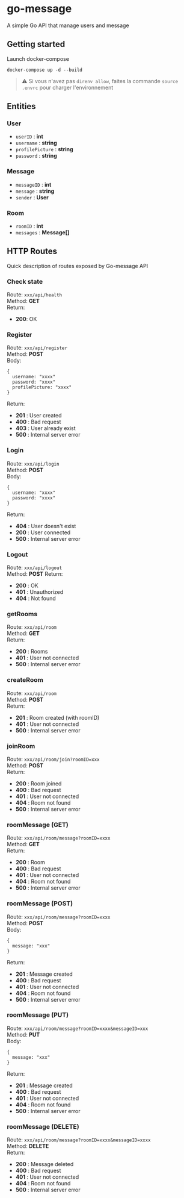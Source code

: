 # go-message

A simple Go API that manage users and message

## Getting started

Launch docker-compose

```
docker-compose up -d --build
```

> :warning: Si vous n'avez pas `direnv allow`, faites la commande `source .envrc` pour charger l'environnement

## Entities

### User
- `userID` : **int**
- `username` : **string**
- `profilePicture` : **string**
- `password` : **string**

### Message
- `messageID` : **int**
- `message` : **string**
- `sender` : **User**

### Room
- `roomID` : **int**
- `messages` : **Message[]**


## HTTP Routes

Quick description of routes exposed by Go-message API

### Check state

Route: `xxx/api/health`<br>
Method: **GET**<br>
Return:
 - **200**: OK

### Register

Route: `xxx/api/register`<br>
Method: **POST**<br>
Body:
```
{
  username: "xxxx"
  password: "xxxx"
  profilePicture: "xxxx"
}
```
Return:
 - **201** : User created
 - **400** : Bad request
 - **403** : User already exist
 - **500** : Internal server error

### Login

Route: `xxx/api/login`<br> 
Method: **POST**<br>
Body:
```
{
  username: "xxxx"
  password: "xxxx"
}
```
Return:
 - **404** : User doesn't exist
 - **200** : User connected
 - **500** : Internal server error

### Logout

Route: `xxx/api/logout`<br>
Method: **POST**
Return:
 - **200** : OK
 - **401** : Unauthorized
 - **404** : Not found
 
 ### getRooms
 
 Route: `xxx/api/room`<br>
 Method: **GET**<br>
 Return:
  - **200** : Rooms
  - **401** : User not connected
  - **500** : Internal server error
  
 
### createRoom

Route: `xxx/api/room`<br>
Method: **POST**<br>
Return:
 - **201** : Room created (with roomID)
 - **401** : User not connected
 - **500** : Internal server error 
 
### joinRoom

Route: `xxx/api/room/join?roomID=xxx`<br> 
Method: **POST**<br>
Return:
 - **200** : Room joined
 - **400** : Bad request
 - **401** : User not connected
 - **404** : Room not found
 - **500** : Internal server error 
 
### roomMessage (GET)

Route: `xxx/api/room/message?roomID=xxxx`<br>
Method: **GET**<br>
Return:
 - **200** : Room
 - **400** : Bad request
 - **401** : User not connected
 - **404** : Room not found
 - **500** : Internal server error
 
### roomMessage (POST)

Route: `xxx/api/room/message?roomID=xxxx`<br>
Method: **POST**<br>
Body:
```
{
  message: "xxx"
}
```
Return:
 - **201** : Message created
 - **400** : Bad request
 - **401** : User not connected
 - **404** : Room not found
 - **500** : Internal server error
 
### roomMessage (PUT)

Route: `xxx/api/room/message?roomID=xxxx&messageID=xxx`<br>
Method: **PUT**<br>
Body:
```
{
  message: "xxx"
}
```
Return:
 - **201** : Message created
 - **400** : Bad request
 - **401** : User not connected
 - **404** : Room not found
 - **500** : Internal server error 

### roomMessage (DELETE)

Route: `xxx/api/room/message?roomID=xxxx&messageID=xxxx`<br>
Method: **DELETE**<br>
Return:
 - **200** : Message deleted
 - **400** : Bad request
 - **401** : User not connected
 - **404** : Room not found
 - **500** : Internal server error
